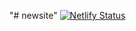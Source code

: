 "# newsite" 
[![Netlify Status](https://api.netlify.com/api/v1/badges/016f13de-00f1-40d8-8427-4855ffd33bdd/deploy-status)](https://app.netlify.com/sites/storied-cajeta-b19b55/deploys)

